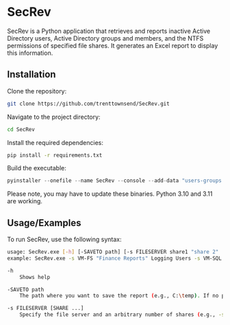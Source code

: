 
# SecRev

SecRev is a Python application that retrieves and reports inactive Active Directory users, Active Directory groups and members, and the NTFS permissions of specified file shares. It generates an Excel report to display this information.




## Installation

Clone the repository:
```bash
git clone https://github.com/trenttownsend/SecRev.git
```

Navigate to the project directory:
```bash
cd SecRev
```

Install the required dependencies:
```bash
pip install -r requirements.txt
```

Build the executable:
```py
pyinstaller --onefile --name SecRev --console --add-data "users-groups.ps1;." --add-data "share-permissions.ps1;." --add-binary "%LOCALAPPDATA%\\Programs\\Python\\Python310\\python.exe;." --add-binary "%LOCALAPPDATA%\\Programs\\Python\\Python310\\python310.dll;." SecRev.py
```
Please note, you may have to update these binaries. Python 3.10 and 3.11 are working.
## Usage/Examples

To run SecRev, use the following syntax:
```bash
usage: SecRev.exe [-h] [-SAVETO path] [-s FILESERVER share1 "share 2" ... shareN] [-s ...]
example: SecRev.exe -s VM-FS "Finance Reports" Logging Users -s VM-SQL Data "User Files"

-h
    Shows help

-SAVETO path
    The path where you want to save the report (e.g., C:\temp). If no path is specified, the default path will be C:\temp.

-s FILESERVER [SHARE ...]
    Specify the file server and an arbitrary number of shares (e.g., -s FILESERVER share1 share2).
```
